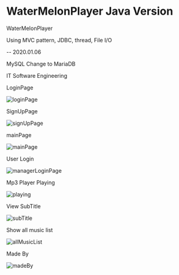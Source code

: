 # WaterMelonPlayer Java Version
WaterMelonPlayer


Using MVC pattern, JDBC, thread, File I/O

-- 2020.01.06

MySQL Change to MariaDB

  
  
  
IT Software Engineering

        



LoginPage  


![loginPage](./uploadImage/loginPage.PNG)


SignUpPage


![signUpPage](./uploadImage/signUpPage.PNG)



mainPage

![mainPage](./uploadImage/mainPage.PNG)



User Login

![managerLoginPage](./uploadImage/managerLogin.PNG)


Mp3 Player Playing

![playing](./uploadImage/playing.PNG)	

View SubTitle

![subTitle](./uploadImage/subTitle.PNG)



Show all music list


![allMusicList](./uploadImage/allMusicList.PNG)



Made By


![madeBy](./uploadImage/madeBy.PNG)
